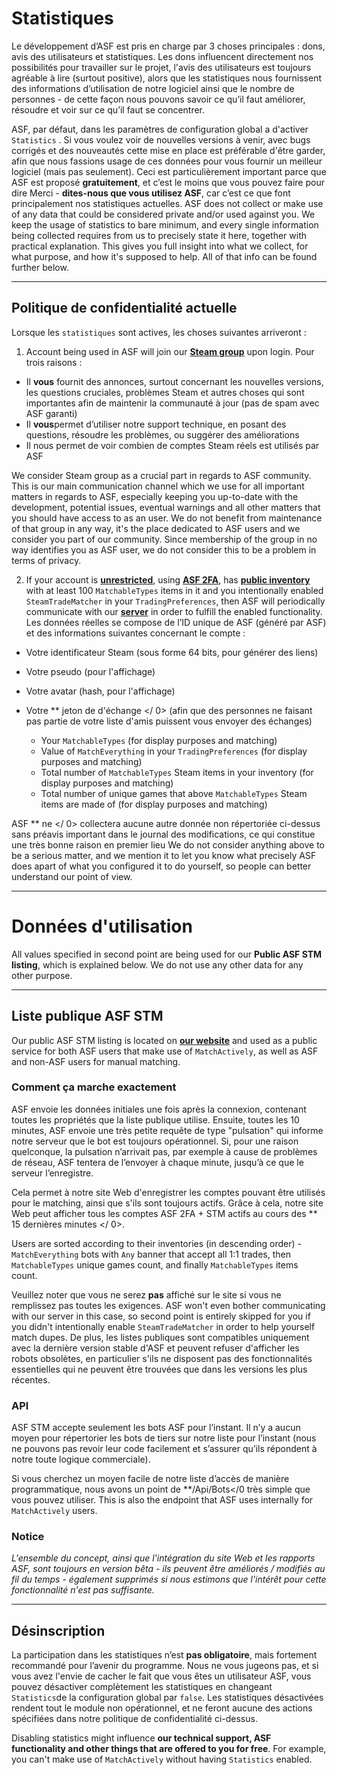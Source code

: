 # Statistiques

Le développement d’ASF est pris en charge par 3 choses principales : dons, avis des utilisateurs et statistiques. Les dons influencent directement nos possibilités pour travailler sur le projet, l'avis des utilisateurs est toujours agréable à lire (surtout positive), alors que les statistiques nous fournissent des informations d’utilisation de notre logiciel ainsi que le nombre de personnes - de cette façon nous pouvons savoir ce qu’il faut améliorer, résoudre et voir sur ce qu’il faut se concentrer.

ASF, par défaut, dans les paramètres de configuration global a d'activer `Statistics` . Si vous voulez voir de nouvelles versions à venir, avec bugs corrigés et des nouveautés cette mise en place est préférable d'être garder, afin que nous fassions usage de ces données pour vous fournir un meilleur logiciel (mais pas seulement). Ceci est particulièrement important parce que ASF est proposé **gratuitement**, et c’est le moins que vous pouvez faire pour dire Merci - **dites-nous que vous utilisez ASF**, car c’est ce que font principalement nos statistiques actuelles. ASF does not collect or make use of any data that could be considered private and/or used against you. We keep the usage of statistics to bare minimum, and every single information being collected requires from us to precisely state it here, together with practical explanation. This gives you full insight into what we collect, for what purpose, and how it's supposed to help. All of that info can be found further below.

* * *

## Politique de confidentialité actuelle

Lorsque les `statistiques` sont actives, les choses suivantes arriveront :

1. Account being used in ASF will join our **[Steam group](https://steamcommunity.com/gid/103582791440160998)** upon login. Pour trois raisons :

* Il **vous** fournit des annonces, surtout concernant les nouvelles versions, les questions cruciales, problèmes Steam et autres choses qui sont importantes afin de maintenir la communauté à jour (pas de spam avec ASF garanti)
* Il **vous**permet d’utiliser notre support technique, en posant des questions, résoudre les problèmes, ou suggérer des améliorations
* Il nous permet de voir combien de comptes Steam réels est utilisés par ASF

We consider Steam group as a crucial part in regards to ASF community. This is our main communication channel which we use for all important matters in regards to ASF, especially keeping you up-to-date with the development, potential issues, eventual warnings and all other matters that you should have access to as an user. We do not benefit from maintenance of that group in any way, it's the place dedicated to ASF users and we consider you part of our community. Since membership of the group in no way identifies you as ASF user, we do not consider this to be a problem in terms of privacy.

2. If your account is **[unrestricted](https://support.steampowered.com/kb_article.php?ref=3330-IAGK-7663)**, using **[ASF 2FA](https://github.com/JustArchiNET/ArchiSteamFarm/wiki/Two-factor-authentication#asf-2fa)**, has **[public inventory](https://steamcommunity.com/my/edit/settings)** with at least 100 `MatchableTypes` items in it and you intentionally enabled `SteamTradeMatcher` in your `TradingPreferences`, then ASF will periodically communicate with our **[server](https://asf.justarchi.net)** in order to fulfill the enabled functionality. Les données réelles se compose de l’ID unique de ASF (généré par ASF) et des informations suivantes concernant le compte :

* Votre identificateur Steam (sous forme 64 bits, pour générer des liens)
* Votre pseudo (pour l'affichage)
* Votre avatar (hash, pour l'affichage)
* Votre ** jeton de d'échange </ 0> (afin que des personnes ne faisant pas partie de votre liste d'amis puissent vous envoyer des échanges)</li> 
    
    * Your `MatchableTypes` (for display purposes and matching)
    * Value of `MatchEverything` in your `TradingPreferences` (for display purposes and matching)
    * Total number of `MatchableTypes` Steam items in your inventory (for display purposes and matching)
    * Total number of unique games that above `MatchableTypes` Steam items are made of (for display purposes and matching)</ul> 
    
    ASF ** ne </ 0> collectera aucune autre donnée non répertoriée ci-dessus sans préavis important dans le journal des modifications, ce qui constitue une très bonne raison en premier lieu We do not consider anything above to be a serious matter, and we mention it to let you know what precisely ASF does apart of what you configured it to do yourself, so people can better understand our point of view.</p> 
    
    * * *
    
    # Données d'utilisation
    
    All values specified in second point are being used for our **Public ASF STM listing**, which is explained below. We do not use any other data for any other purpose.
    
    * * *
    
    ## Liste publique ASF STM
    
    Our public ASF STM listing is located on **[our website](https://asf.justarchi.net/STM)** and used as a public service for both ASF users that make use of `MatchActively`, as well as ASF and non-ASF users for manual matching.
    
    ### Comment ça marche exactement
    
    ASF envoie les données initiales une fois après la connexion, contenant toutes les propriétés que la liste publique utilise. Ensuite, toutes les 10 minutes, ASF envoie une très petite requête de type "pulsation" qui informe notre serveur que le bot est toujours opérationnel. Si, pour une raison quelconque, la pulsation n’arrivait pas, par exemple à cause de problèmes de réseau, ASF tentera de l’envoyer à chaque minute, jusqu’à ce que le serveur l’enregistre.
    
    Cela permet à notre site Web d'enregistrer les comptes pouvant être utilisés pour le matching, ainsi que s'ils sont toujours actifs. Grâce à cela, notre site Web peut afficher tous les comptes ASF 2FA + STM actifs au cours des ** 15 dernières minutes </ 0>.</p> 
    
    Users are sorted according to their inventories (in descending order) - `MatchEverything` bots with `Any` banner that accept all 1:1 trades, then `MatchableTypes` unique games count, and finally `MatchableTypes` items count.
    
    Veuillez noter que vous ne serez **pas** affiché sur le site si vous ne remplissez pas toutes les exigences. ASF won't even bother communicating with our server in this case, so second point is entirely skipped for you if you didn't intentionally enable `SteamTradeMatcher` in order to help yourself match dupes. De plus, les listes publiques sont compatibles uniquement avec la dernière version stable d'ASF et peuvent refuser d'afficher les robots obsolètes, en particulier s'ils ne disposent pas des fonctionnalités essentielles qui ne peuvent être trouvées que dans les versions les plus récentes.
    
    ### API
    
    ASF STM accepte seulement les bots ASF pour l’instant. Il n’y a aucun moyen pour répertorier les bots de tiers sur notre liste pour l’instant (nous ne pouvons pas revoir leur code facilement et s’assurer qu’ils répondent à notre toute logique commerciale).
    
    Si vous cherchez un moyen facile de notre liste d’accès de manière programmatique, nous avons un point de **/Api/Bots</0 très simple que vous pouvez utiliser. This is also the endpoint that ASF uses internally for `MatchActively` users.</p> 
    
    ### Notice
    
    *L'ensemble du concept, ainsi que l'intégration du site Web et les rapports ASF, sont toujours en version bêta - ils peuvent être améliorés / modifiés au fil du temps - également supprimés si nous estimons que l'intérêt pour cette fonctionnalité n'est pas suffisante.*
    
    * * *
    
    ## Désinscription
    
    La participation dans les statistiques n’est **pas obligatoire**, mais fortement recommandé pour l’avenir du programme. Nous ne vous jugeons pas, et si vous avez l'envie de cacher le fait que vous êtes un utilisateur ASF, vous pouvez désactiver complètement les statistiques en changeant `Statistics`de la configuration global par `false`. Les statistiques désactivées rendent tout le module non opérationnel, et ne feront aucune des actions spécifiées dans notre politique de confidentialité ci-dessus.
    
    Disabling statistics might influence **our technical support, ASF functionality and other things that are offered to you for free**. For example, you can't make use of `MatchActively` without having `Statistics` enabled.